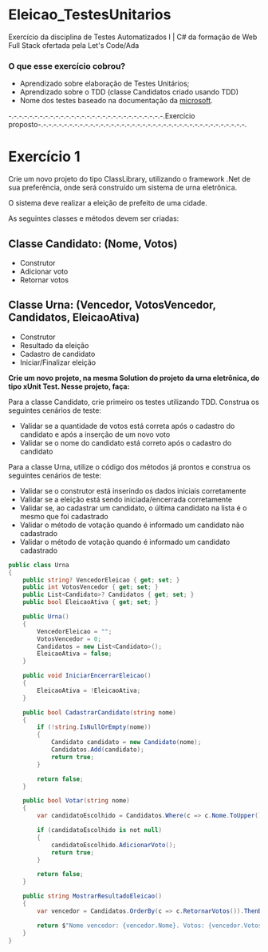 # Eleicao_TestesUnitarios
Exercício da disciplina de Testes Automatizados I | C# da formação de Web Full Stack ofertada pela Let's Code/Ada 

### O que esse exercício cobrou?
- Aprendizado sobre elaboração de Testes Unitários;
- Aprendizado sobre o TDD (classe Candidatos criado usando TDD)
- Nome dos testes baseado na documentação da [microsoft](https://learn.microsoft.com/pt-br/dotnet/core/testing/unit-testing-best-practices).

-.-.-.-.-.-.-.-.-.-.-.-.-.-.-.-.-.-.-.-.-.-.-.-.-.-.-.-.-.-.Exercício proposto-.-.-.-.-.-.-.-.-.-.-.-.-.-.-.-.-.-.-.-.-.-.-.-.-.-.-.-.-.-.-.-.-.-.-.-.-.-.-.-. 

# Exercício 1

Crie um novo projeto do tipo ClassLibrary, utilizando o framework .Net de sua preferência, onde será construído um sistema de urna eletrônica.

O sistema deve realizar a eleição de prefeito de uma cidade. 

As seguintes classes e métodos devem ser criadas: 

## Classe Candidato: (Nome, Votos)

- Construtor
- Adicionar voto
- Retornar votos

## Classe Urna: (Vencedor, VotosVencedor, Candidatos, EleicaoAtiva)

- Construtor
- Resultado da eleição
- Cadastro de candidato
- Iniciar/Finalizar eleição

**Crie um novo projeto, na mesma Solution do projeto da urna eletrônica, do tipo xUnit Test. Nesse projeto, faça:**

Para a classe Candidato, crie primeiro os testes utilizando TDD. Construa os seguintes cenários de teste:

- Validar se a quantidade de votos está correta após o cadastro do candidato e após a inserção de um novo voto
- Validar se o nome do candidato está correto após o cadastro do candidato

Para a classe Urna, utilize o código dos métodos já prontos e construa os seguintes cenários de teste:

- Validar se o construtor está inserindo os dados iniciais corretamente
- Validar se a eleição está sendo iniciada/encerrada corretamente
- Validar se, ao cadastrar um candidato, o última candidato na lista é o mesmo que foi cadastrado
- Validar o método de votação quando é informado um candidato não cadastrado
- Validar o método de votação quando é informado um candidato cadastrado
```csharp
public class Urna
{
    public string? VencedorEleicao { get; set; }
    public int VotosVencedor { get; set; }
    public List<Candidato>? Candidatos { get; set; }
    public bool EleicaoAtiva { get; set; }

    public Urna()
    {
        VencedorEleicao = "";
        VotosVencedor = 0;
        Candidatos = new List<Candidato>();
        EleicaoAtiva = false;
    }

    public void IniciarEncerrarEleicao()
    {
        EleicaoAtiva = !EleicaoAtiva;
    }

    public bool CadastrarCandidato(string nome)
    {
        if (!string.IsNullOrEmpty(nome))
        {
            Candidato candidato = new Candidato(nome);
            Candidatos.Add(candidato);
            return true;
        }

        return false;
    }

    public bool Votar(string nome)
    {
        var candidatoEscolhido = Candidatos.Where(c => c.Nome.ToUpper() == nome.ToUpper()).FirstOrDefault();

        if (candidatoEscolhido is not null)
        {
            candidatoEscolhido.AdicionarVoto();
            return true;
        }

        return false;
    }

    public string MostrarResultadoEleicao()
    {
        var vencedor = Candidatos.OrderBy(c => c.RetornarVotos()).ThenBy(c => c.Nome).FirstOrDefault();

        return $"Nome vencedor: {vencedor.Nome}. Votos: {vencedor.Votos}";
    }
}
```
